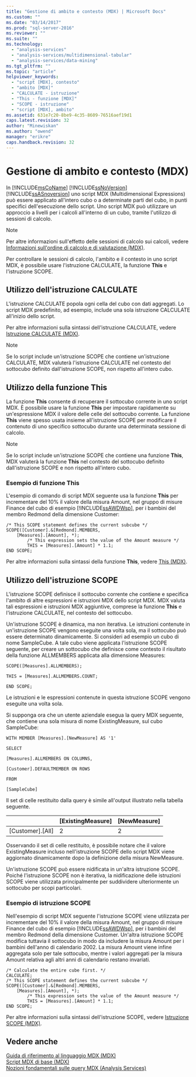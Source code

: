 ```yaml
---
title: "Gestione di ambito e contesto (MDX) | Microsoft Docs"
ms.custom: ""
ms.date: "03/14/2017"
ms.prod: "sql-server-2016"
ms.reviewer: ""
ms.suite: ""
ms.technology: 
  - "analysis-services"
  - "analysis-services/multidimensional-tabular"
  - "analysis-services/data-mining"
ms.tgt_pltfrm: ""
ms.topic: "article"
helpviewer_keywords: 
  - "script [MDX], contesto"
  - "ambito [MDX]"
  - "CALCULATE - istruzione"
  - "This - funzione [MDX]"
  - "SCOPE - istruzione"
  - "script [MDX], ambito"
ms.assetid: 631e7c20-8be9-4c35-8609-76516aef19d1
caps.latest.revision: 32
author: "Minewiskan"
ms.author: "owend"
manager: "erikre"
caps.handback.revision: 32
---
```

# Gestione di ambito e contesto (MDX)
  In [!INCLUDE[msCoName](../../../includes/msconame-md.md)] [!INCLUDE[ssNoVersion](../../../includes/ssnoversion-md.md)] [!INCLUDE[ssASnoversion](../../../includes/ssasnoversion-md.md)] uno script MDX (Multidimensional Expressions) può essere applicato all'intero cubo o a determinate parti del cubo, in punti specifici dell'esecuzione dello script. Uno script MDX può utilizzare un approccio a livelli per i calcoli all'interno di un cubo, tramite l'utilizzo di sessioni di calcolo.  
  
> [!NOTE]  
>  Per altre informazioni sull'effetto delle sessioni di calcolo sui calcoli, vedere [Informazioni sull'ordine di calcolo e di valutazione &#40;MDX&#41;](../../../analysis-services/multidimensional-models/mdx/understanding-pass-order-and-solve-order-mdx.md).  
  
 Per controllare le sessioni di calcolo, l'ambito e il contesto in uno script MDX, è possibile usare l'istruzione CALCULATE, la funzione **This** e l'istruzione SCOPE.  
  
## Utilizzo dell'istruzione CALCULATE  
 L'istruzione CALCULATE popola ogni cella del cubo con dati aggregati. Lo script MDX predefinito, ad esempio, include una sola istruzione CALCULATE all'inizio dello script.  
  
 Per altre informazioni sulla sintassi dell'istruzione CALCULATE, vedere [Istruzione CALCULATE &#40;MDX&#41;](../Topic/CALCULATE%20Statement%20\(MDX\).md).  
  
> [!NOTE]  
>  Se lo script include un'istruzione SCOPE che contiene un'istruzione CALCULATE, MDX valuterà l'istruzione CALCULATE nel contesto del sottocubo definito dall'istruzione SCOPE, non rispetto all'intero cubo.  
  
## Utilizzo della funzione This  
 La funzione **This** consente di recuperare il sottocubo corrente in uno script MDX. È possibile usare la funzione **This** per impostare rapidamente su un'espressione MDX il valore delle celle del sottocubo corrente. La funzione **This** viene spesso usata insieme all'istruzione SCOPE per modificare il contenuto di uno specifico sottocubo durante una determinata sessione di calcolo.  
  
> [!NOTE]  
>  Se lo script include un'istruzione SCOPE che contiene una funzione **This**, MDX valuterà la funzione **This** nel contesto del sottocubo definito dall'istruzione SCOPE e non rispetto all'intero cubo.  
  
### Esempio di funzione This  
 L'esempio di comando di script MDX seguente usa la funzione **This** per incrementare del 10% il valore della misura Amount, nel gruppo di misure Finance del cubo di esempio [!INCLUDE[ssAWDWsp](../../../includes/ssawdwsp-md.md)], per i bambini del membro Redmond della dimensione Customer:  
  
```  
/* This SCOPE statement defines the current subcube */  
SCOPE([Customer].&[Redmond].MEMBERS,   
    [Measures].[Amount], *);  
        /* This expression sets the value of the Amount measure */  
        THIS = [Measures].[Amount] * 1.1;  
END SCOPE;  
```  
  
 Per altre informazioni sulla sintassi della funzione **This**, vedere [This &#40;MDX&#41;](../../../mdx/this-mdx.md).  
  
## Utilizzo dell'istruzione SCOPE  
 L'istruzione SCOPE definisce il sottocubo corrente che contiene e specifica l'ambito di altre espressioni e istruzioni MDX dello script MDX. MDX valuta tali espressioni e istruzioni MDX aggiuntive, comprese la funzione **This** e l'istruzione CALCULATE, nel contesto del sottocubo.  
  
 Un'istruzione SCOPE è dinamica, ma non iterativa. Le istruzioni contenute in un'istruzione SCOPE vengono eseguite una volta sola, ma il sottocubo può essere determinato dinamicamente. Si consideri ad esempio un cubo di nome SampleCube. A tale cubo viene applicata l'istruzione SCOPE seguente, per creare un sottocubo che definisce come contesto il risultato della funzione ALLMEMBERS applicata alla dimensione Measures:  
  
 `SCOPE([Measures].ALLMEMBERS);`  
  
 `THIS = [Measures].ALLMEMBERS.COUNT;`  
  
 `END SCOPE;`  
  
 Le istruzioni e le espressioni contenute in questa istruzione SCOPE vengono eseguite una volta sola.  
  
 Si supponga ora che un utente aziendale esegua la query MDX seguente, che contiene una sola misura di nome ExistingMeasure, sul cubo SampleCube:  
  
 `WITH MEMBER [Measures].[NewMeasure] AS '1'`  
  
 `SELECT`  
  
 `[Measures].ALLMEMBERS ON COLUMNS,`  
  
 `[Customer].DEFAULTMEMBER ON ROWS`  
  
 `FROM`  
  
 `[SampleCube]`  
  
 Il set di celle restituito dalla query è simile all'output illustrato nella tabella seguente.  
  
||[ExistingMeasure]|[NewMeasure]|  
|-|-------------------------|--------------------|  
|[Customer].[All]|2|2|  
  
 Osservando il set di celle restituito, è possibile notare che il valore ExistingMeasure incluso nell'istruzione SCOPE dello script MDX viene aggiornato dinamicamente dopo la definizione della misura NewMeasure.  
  
 Un'istruzione SCOPE può essere nidificata in un'altra istruzione SCOPE. Poiché l'istruzione SCOPE non è iterativa, la nidificazione delle istruzioni SCOPE viene utilizzata principalmente per suddividere ulteriormente un sottocubo per scopi particolari.  
  
### Esempio di istruzione SCOPE  
 Nell'esempio di script MDX seguente l'istruzione SCOPE viene utilizzata per incrementare del 10% il valore della misura Amount, nel gruppo di misure Finance del cubo di esempio [!INCLUDE[ssAWDWsp](../../../includes/ssawdwsp-md.md)], per i bambini del membro Redmond della dimensione Customer. Un'altra istruzione SCOPE modifica tuttavia il sottocubo in modo da includere la misura Amount per i bambini dell'anno di calendario 2002. La misura Amount viene infine aggregata solo per tale sottocubo, mentre i valori aggregati per la misura Amount relativa agli altri anni di calendario restano invariati.  
  
```  
/* Calculate the entire cube first. */  
CALCULATE;  
/* This SCOPE statement defines the current subcube */  
SCOPE([Customer].&[Redmond].MEMBERS,   
    [Measures].[Amount], *);  
        /* This expression sets the value of the Amount measure */  
        THIS = [Measures].[Amount] * 1.1;  
END SCOPE;  
```  
  
 Per altre informazioni sulla sintassi dell'istruzione SCOPE, vedere [Istruzione SCOPE &#40;MDX&#41;](../Topic/SCOPE%20Statement%20\(MDX\).md).  
  
## Vedere anche  
 [Guida di riferimento al linguaggio MDX &#40;MDX&#41;](../../../mdx/mdx-language-reference-mdx.md)   
 [Script MDX di base &#40;MDX&#41;](../../../analysis-services/multidimensional-models/mdx/the-basic-mdx-script-mdx.md)   
 [Nozioni fondamentali sulle query MDX &#40;Analysis Services&#41;](../../../analysis-services/multidimensional-models/mdx/mdx-query-fundamentals-analysis-services.md)  
  
  